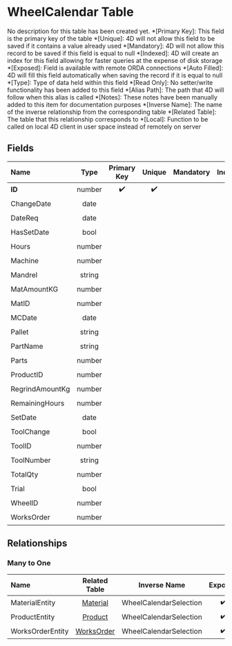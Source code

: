 ﻿# WheelCalendar Table
No description for this table has been created yet.
*[Primary Key]: This field is the primary key of the table
*[Unique]: 4D will not allow this field to be saved if it contains a value already used
*[Mandatory]: 4D will not allow this record to be saved if this field is equal to null
*[Indexed]: 4D will create an index for this field allowing for faster queries at the expense of disk storage
*[Exposed]: Field is available with remote ORDA connections
*[Auto Filled]: 4D will fill this field automatically when saving the record if it is equal to null
*[Type]: Type of data held within this field
*[Read Only]: No setter/write functionality has been added to this field
*[Alias Path]: The path that 4D will follow when this alias is called
*[Notes]: These notes have been manually added to this item for documentation purposes
*[Inverse Name]: The name of the inverse relationship from the corresponding table
*[Related Table]: The table that this relationship corresponds to
*[Local]: Function to be called on local 4D client in user space instead of remotely on server
## Fields

|Name|Type|Primary Key|Unique|Mandatory|Indexed|Exposed|Auto Filled|Notes|
|:---|:---:|:---:|:---:|:---:|:---:|:---:|:---:|:---:|
|**ID**|number|✔️|✔️||✔️|✔️|✔️||
|ChangeDate|date|||||✔️|||
|DateReq|date|||||✔️|||
|HasSetDate|bool|||||✔️|||
|Hours|number|||||✔️|||
|Machine|number||||✔️|✔️|||
|Mandrel|string|||||✔️|||
|MatAmountKG|number|||||✔️|||
|MatID|number||||✔️|✔️|||
|MCDate|date||||✔️|✔️|||
|Pallet|string|||||✔️|||
|PartName|string||||✔️|✔️|||
|Parts|number|||||✔️|||
|ProductID|number||||✔️|✔️|||
|RegrindAmountKg|number|||||✔️|||
|RemainingHours|number|||||✔️|||
|SetDate|date|||||✔️|||
|ToolChange|bool||||✔️|✔️|||
|ToolID|number||||✔️|✔️|||
|ToolNumber|string|||||✔️|||
|TotalQty|number|||||✔️|||
|Trial|bool|||||✔️|||
|WheelID|number||||✔️|✔️|||
|WorksOrder|number||||✔️|✔️|||

## Relationships
### Many to One

|Name|Related Table|Inverse Name|Exposed|Notes|
|:---|:---:|:---:|:---:|:---:|
|MaterialEntity|[Material](Material.md)|WheelCalendarSelection|✔️||
|ProductEntity|[Product](Product.md)|WheelCalendarSelection|✔️||
|WorksOrderEntity|[WorksOrder](WorksOrder.md)|WheelCalendarSelection|✔️||